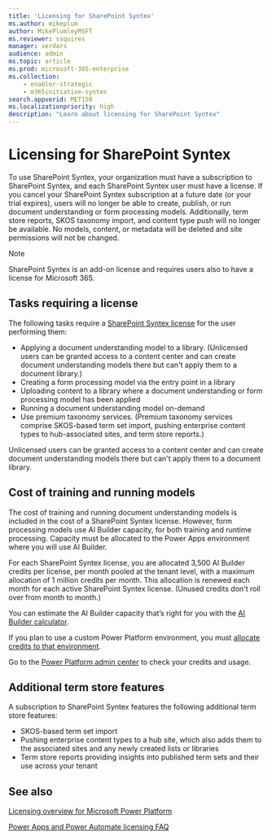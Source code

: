 ```yaml
---
title: 'Licensing for SharePoint Syntex'
ms.author: mikeplum
author: MikePlumleyMSFT
ms.reviewer: ssquires
manager: serdars
audience: admin
ms.topic: article
ms.prod: microsoft-365-enterprise
ms.collection: 
    - enabler-strategic
    - m365initiative-syntex
search.appverid: MET150
ms.localizationpriority: high
description: "Learn about licensing for SharePoint Syntex"
---
```


# Licensing for SharePoint Syntex

To use SharePoint Syntex, your organization must have a subscription to SharePoint Syntex, and each SharePoint Syntex user must have a license. If you cancel your SharePoint Syntex subscription at a future date (or your trial expires), users will no longer be able to create, publish, or run document understanding or form processing models. Additionally, term store reports, SKOS taxonomy import, and content type push will no longer be available. No models, content, or metadata will be deleted and site permissions will not be changed.
 
> [!NOTE] 
> SharePoint Syntex is an add-on license and requires users also to have a license for Microsoft 365.
 
## Tasks requiring a license
 
The following tasks require a [SharePoint Syntex license](https://www.microsoft.com/microsoft-365/enterprise/sharepoint-syntex) for the user performing them:
 
- Applying a document understanding model to a library. (Unlicensed users can be granted access to a content center and can create document understanding models there but can't apply them to a document library.)
- Creating a form processing model via the entry point in a library
- Uploading content to a library where a document understanding or form processing model has been applied
- Running a document understanding model on-demand
- Use premium taxonomy services. (Premium taxonomy services comprise SKOS-based term set import, pushing enterprise content types to hub-associated sites, and term store reports.)

Unlicensed users can be granted access to a content center and can create document understanding models there but can't apply them to a document library.
 
## Cost of training and running models
 
The cost of training and running document understanding models is included in the cost of a SharePoint Syntex license. However, form processing models use AI Builder capacity, for both training and runtime processing. Capacity must be allocated to the Power Apps environment where you will use AI Builder.

For each SharePoint Syntex license, you are allocated 3,500 AI Builder credits per license, per month pooled at the tenant level, with a maximum allocation of 1 million credits per month. This allocation is renewed each month for each active SharePoint Syntex license. (Unused credits don't roll over from month to month.) 

You can estimate the AI Builder capacity that’s right for you with the [AI Builder calculator](https://powerapps.microsoft.com/ai-builder-calculator).

If you plan to use a custom Power Platform environment, you must [allocate credits to that environment](/power-platform/admin/capacity-add-on).

Go to the [Power Platform admin center](https://admin.powerplatform.microsoft.com/resources/capacity) to check your credits and usage.
  
## Additional term store features
 
A subscription to SharePoint Syntex features the following additional term store features:
 
- SKOS-based term set import
- Pushing enterprise content types to a hub site, which also adds them to the associated sites and any newly created lists or libraries
- Term store reports providing insights into published term sets and their use across your tenant


## See also

[Licensing overview for Microsoft Power Platform](/power-platform/admin/pricing-billing-skus)

[Power Apps and Power Automate licensing FAQ](/power-platform/admin/powerapps-flow-licensing-faq)
